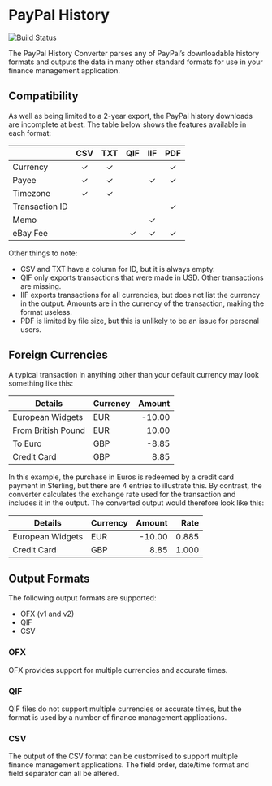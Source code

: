 # PayPal History

[![Build Status](https://github.com/cmbuckley/paypal-history/actions/workflows/build.yml/badge.svg)](https://github.com/cmbuckley/paypal-history/actions/workflows/build.yml)

The PayPal History Converter parses any of PayPal’s downloadable history formats
and outputs the data in many other standard formats for use in your finance
management application.

## Compatibility

As well as being limited to a 2-year export, the PayPal history downloads are
incomplete at best. The table below shows the features available in each format:

|                | CSV | TXT | QIF | IIF | PDF |
|----------------|:---:|:---:|:---:|:---:|:---:|
| Currency       |  ✓  |  ✓  |     |     |  ✓  |
| Payee          |  ✓  |  ✓  |     |  ✓  |  ✓  |
| Timezone       |  ✓  |  ✓  |     |     |     |
| Transaction ID |     |     |     |     |  ✓  |
| Memo           |     |     |     |  ✓  |     |
| eBay Fee       |     |     |  ✓  |  ✓  |  ✓  |

Other things to note:

* CSV and TXT have a column for ID, but it is always empty.
* QIF only exports transactions that were made in USD. Other transactions are missing.
* IIF exports transactions for all currencies, but does not list the currency in the
    output. Amounts are in the currency of the transaction, making the format useless.
* PDF is limited by file size, but this is unlikely to be an issue for personal users.

## Foreign Currencies

A typical transaction in anything other than your default currency may look something
like this:

| Details            | Currency | Amount |
|--------------------|----------|-------:|
| European Widgets   | EUR      | -10.00 |
| From British Pound | EUR      |  10.00 |
| To Euro            | GBP      |  -8.85 |
| Credit Card        | GBP      |   8.85 |

In this example, the purchase in Euros is redeemed by a credit card payment in Sterling,
but there are 4 entries to illustrate this. By contrast, the converter calculates the
exchange rate used for the transaction and includes it in the output. The converted
output would therefore look like this:

| Details            | Currency | Amount | Rate  |
|--------------------|----------|-------:|------:|
| European Widgets   | EUR      | -10.00 | 0.885 |
| Credit Card        | GBP      |   8.85 | 1.000 |

## Output Formats

The following output formats are supported:

* OFX (v1 and v2)
* QIF
* CSV

### OFX

OFX provides support for multiple currencies and accurate times.

### QIF

QIF files do not support multiple currencies or accurate times, but the format is
used by a number of finance management applications.

### CSV

The output of the CSV format can be customised to support multiple finance management
applications. The field order, date/time format and field separator can all be altered.
